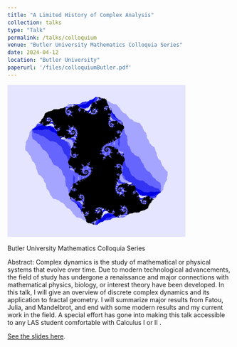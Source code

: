 ```yaml
---
title: "A Limited History of Complex Analysis"
collection: talks
type: "Talk"
permalink: /talks/colloquium
venue: "Butler University Mathematics Colloquia Series"
date: 2024-04-12
location: "Butler University"
paperurl: '/files/colloquiumButler.pdf'
---
```

<img src="../images/menagerie/juliaSerpent.png" alt="Julia's serpent" width="400"/>

Butler University Mathematics Colloquia Series

Abstract: Complex dynamics is the study of mathematical or physical systems that evolve
over time. Due to modern technological advancements, the field of study has undergone
a renaissance and major connections with mathematical physics, biology, or interest
theory have been developed. In this talk, I will give an overview of discrete complex
dynamics and its application to fractal geometry. I will summarize major results from
Fatou, Julia, and Mandelbrot, and end with some modern results and my current work
in the field. A special effort has gone into making this talk accessible to any LAS
student comfortable with Calculus I or II .


[See the slides here](/files/colloquiumButler.pdf).
